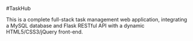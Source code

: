 #TaskHub

This is a complete full-stack task management web application, integrating a MySQL database and Flask RESTful API with a dynamic HTML5/CSS3/jQuery front-end.
